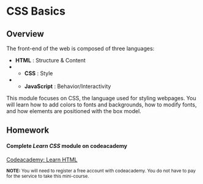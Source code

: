 # CSS Basics

## Overview

The front-end of the web is composed of three languages:

+ **HTML**  : Structure & Content
+ + **CSS**  : Style
+ + **JavaScript** : Behavior/Interactivity

This module focuses on CSS, the language used for styling webpages. You will learn how to add colors to fonts and backgrounds, how to modify fonts, and how elements are positioned with the box model.


## Homework

#### Complete *Learn CSS* module on codeacademy

[Codeacademy: Learn HTML](https://www.codecademy.com/learn/learn-css)

<small>**NOTE:** You will need to register a free account with codeacademy. You do not have to pay for the service to take this mini-course.</small>
